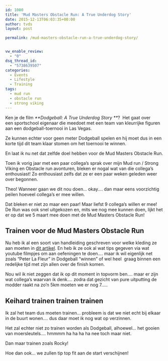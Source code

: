 ```yaml
---
id: 1000
title: 'Mud Masters Obstacle Run: A True Underdog Story'
date: 2015-12-13T06:03:35+00:00
author: tvds
layout: post

permalink: /mud-masters-obstacle-run-a-true-underdog-story/


vw_enable_review:
  - "0"
dsq_thread_id:
  - "5738639507"
categories:
  - Events
  - Lifestyle
  - Training
tags:
  - mud run
  - obstacle run
  - strong viking
---
```

Ken je de film _**Dodgeball: A True Underdog Story **_?  Het gaat over een sportschool eigenaar die meedoet met een team van kleurrijke figuren aan een dodgeball-toernooi in Las Vegas.

Ze kunnen echter voor geen meter Dodgeball spelen en hij moet dus in een korte tijd dit team klaar stomen om het toernooi te winnen.

En laat ik nu net dat zelfde doel hebben voor de Mud Masters Obstacle Run.<!--more-->



Toen ik vorig jaar met een paar collega&#8217;s sprak over mijn Mud run / Strong Viking en Obstacle run avonturen, bleken er nogal wat van die collega&#8217;s enthousiast! Zo enthousiast zelfs dat ze er een paar weken geleden weer over begonnen.

Theo! Wanneer gaan we dit nou doen&#8230; okay&#8230;. dan maar eens voorzichtig peilen hoeveel collega&#8217;s er mee willen.

Dat bleken er niet zo maar een paar! Maar liefst 9 collega&#8217;s willen er mee! De Run was ook snel uitgekozen en, mits we nog mee kunnen doen, lijkt het er op dat we 5 maart mee doen met de Mud Masters Obstacle Run!

## Trainen voor de Mud Masters Obstacle Run

Nu heb ik al een soort van handleiding geschreven voor welke kleding ze aan moeten in <a href="https://www.40enfit.nl/wat-trek-je-aan-voor-een-winter-obstacle-run/" target="_blank">dit artikel</a>. En heb ik ze ook al wat tips gegeven via wat youtube filmpjes om aan oefeningen te doen&#8230;. maar ik wil eigenlijk net zoals &#8220;Peter La Fleur&#8221; in Dodgeball &#8220;winnen&#8221; of wel heel  graag binnen een redelijke tijd met zijn allen over de finish komen.

Nou wil ik niet zeggen dat ik op dit moment in topvorm ben&#8230;. maar er zijn wat collega&#8217;s waarvan ik denk&#8230;. zodra dat gezicht van pure uitputting de modder raakt na zo&#8217;n 5km moeten we er nog 7&#8230;..



## Keihard trainen trainen trainen

Ik zal het team dus moeten trainen&#8230; probleem is dat we niet echt bij elkaar in de buurt wonen&#8230;. dus daar moet ik nog wat op verzinnen.

Het zal echter niet zo trainen worden als Dodgeball, alhoewel&#8230; het gooien van moersleutels&#8230;. hmmmm ha ha ha ha nee toch maar niet.

Dan maar trainen zoals Rocky!

Hoe dan ook&#8230; we zullen tip top fit aan de start verschijnen!



&nbsp;
